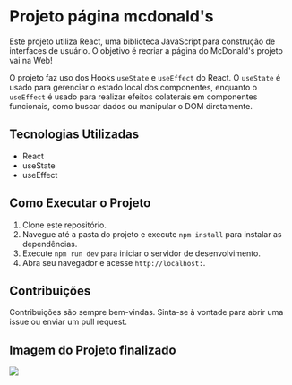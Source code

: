
# Projeto página mcdonald's 

Este projeto utiliza React, uma biblioteca JavaScript para construção de interfaces de usuário. O objetivo é recriar a página do McDonald's projeto vai na Web!

O projeto faz uso dos Hooks `useState` e `useEffect` do React. O `useState` é usado para gerenciar o estado local dos componentes, enquanto o `useEffect` é usado para realizar efeitos colaterais em componentes funcionais, como buscar dados ou manipular o DOM diretamente.

## Tecnologias Utilizadas

- React
- useState
- useEffect

## Como Executar o Projeto

1. Clone este repositório.
2. Navegue até a pasta do projeto e execute `npm install` para instalar as dependências.
3. Execute `npm run dev` para iniciar o servidor de desenvolvimento.
4. Abra seu navegador e acesse `http://localhost:`.


## Contribuições

Contribuições são sempre bem-vindas. Sinta-se à vontade para abrir uma issue ou enviar um pull request.

## Imagem do Projeto finalizado
<img src="/assets/img/page.png">
